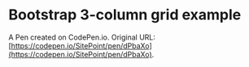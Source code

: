 # Bootstrap 3-column grid example

A Pen created on CodePen.io. Original URL: [https://codepen.io/SitePoint/pen/dPbaXo](https://codepen.io/SitePoint/pen/dPbaXo).

